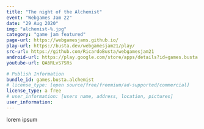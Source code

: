 ```yaml
---
title: "The night of the Alchemist"
event: "Webgames Jam 22"
date: "29 Aug 2020"
img: "alchemist-%.jpg"
category: "game jam featured"
page-url: https://webgamesjams.github.io/
play-url: https://busta.dev/webgamesjam21/play/
src-url: https://github.com/RicardoBusta/webgamesjam21
android-url: https://play.google.com/store/apps/details?id=games.busta.alchemist
youtube-url: QA6RLvS7SRs

# Publish Information
bundle_id: games.busta.alchemist
# license_type: [open source/free/freemium/ad-supported/commercial]
license_type: a free
# user_information: [users name, address, location, pictures]
user_information:
---
```

lorem ipsum